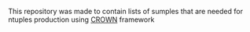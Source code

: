 This repository was made to contain lists of sumples that are needed for ntuples production using [CROWN](https://github.com/KIT-CMS/CROWN) framework

